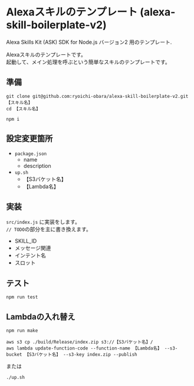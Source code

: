 # Alexaスキルのテンプレート (alexa-skill-boilerplate-v2)

Alexa Skills Kit (ASK) SDK for Node.js バージョン2 用のテンプレート.

Alexaスキルのテンプレートです。  
起動して、メイン処理を呼ぶという簡単なスキルのテンプレートです。  

## 準備

```
git clone git@github.com:ryoichi-obara/alexa-skill-boilerplate-v2.git 【スキル名】
cd 【スキル名】

npm i
```

## 設定変更箇所

* ``package.json``
  - name
  - description
* ``up.sh``
  - 【S3バケット名】
  - 【Lambda名】

## 実装

``src/index.js`` に実装をします。  
``// TODO``の部分を主に書き換えます。  

* SKILL_ID
* メッセージ関連
* インテント名
* スロット

## テスト

``npm run test``

## Lambdaの入れ替え

```
npm run make

aws s3 cp ./build/Release/index.zip s3://【S3バケット名】/
aws lambda update-function-code --function-name 【Lambda名】 --s3-bucket 【S3バケット名】 --s3-key index.zip --publish
```

または

```
./up.sh
```
